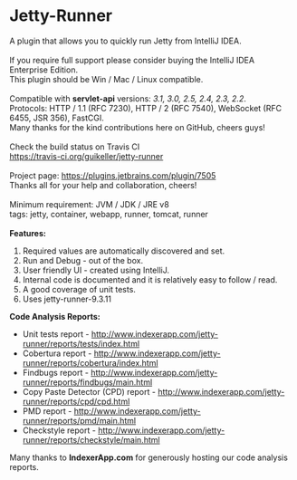 Jetty-Runner
============
A plugin that allows you to quickly run Jetty from IntelliJ IDEA. <br>
<br>
If you require full support please consider buying the IntelliJ IDEA Enterprise Edition. <br>
This plugin should be Win / Mac / Linux compatible. <br>
<br>
Compatible with <b>servlet-api</b> versions: <i>3.1, 3.0, 2.5, 2.4, 2.3, 2.2</i>. <br>
Protocols: HTTP / 1.1 (RFC 7230), HTTP / 2 (RFC 7540), WebSocket (RFC 6455, JSR 356), FastCGI. <br>
Many thanks for the kind contributions here on GitHub, cheers guys! <br>
<br>
Check the build status on Travis CI<br>
https://travis-ci.org/guikeller/jetty-runner<br>
<br>
Project page: https://plugins.jetbrains.com/plugin/7505 <br>
Thanks all for your help and collaboration, cheers! <br>
<br>
Minimum requirement: JVM / JDK / JRE v8 <br>
tags: jetty, container, webapp, runner, tomcat, runner <br>
<br>
<b>Features:</b><br>
1) Required values are automatically discovered and set.<br>
2) Run and Debug - out of the box.<br>
3) User friendly UI - created using IntelliJ.<br>
4) Internal code is documented and it is relatively easy to follow / read.<br>
5) A good coverage of unit tests.<br>
6) Uses jetty-runner-9.3.11<br>

<b>Code Analysis Reports:</b><br>
 - Unit tests report - http://www.indexerapp.com/jetty-runner/reports/tests/index.html <br>
 - Cobertura report - http://www.indexerapp.com/jetty-runner/reports/cobertura/index.html <br>
 - Findbugs report - http://www.indexerapp.com/jetty-runner/reports/findbugs/main.html <br>
 - Copy Paste Detector (CPD) report - http://www.indexerapp.com/jetty-runner/reports/cpd/cpd.html <br>
 - PMD report - http://www.indexerapp.com/jetty-runner/reports/pmd/main.html <br>
 - Checkstyle report - http://www.indexerapp.com/jetty-runner/reports/checkstyle/main.html <br>

Many thanks to <b>IndexerApp.com</b> for generously hosting our code analysis reports.
